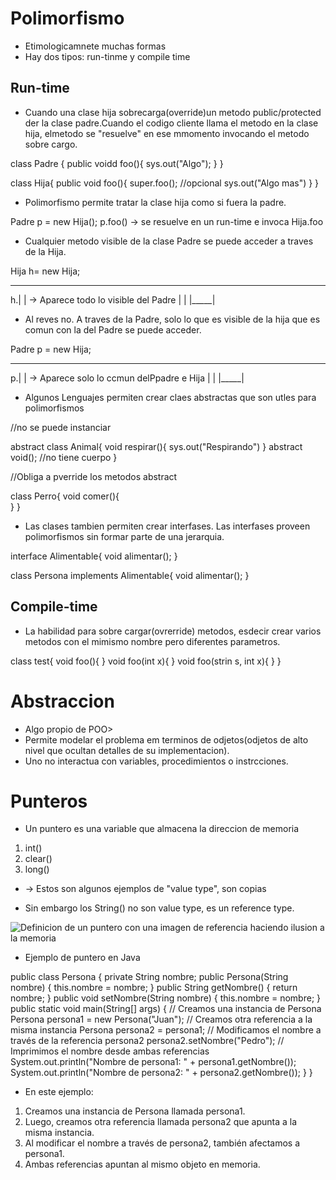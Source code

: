 # Polimorfismo

* Etimologicamnete muchas formas
* Hay dos tipos: run-tinme y compile time

## Run-time 

* Cuando una clase hija sobrecarga(override)un metodo public/protected der la clase padre.Cuando el codigo cliente llama el metodo en la clase hija, elmetodo  se "resuelve" en ese mmomento invocando el metodo sobre cargo.

class Padre {
    public voidd foo(){
        sys.out("Algo");
    }
}

class Hija{
    public void foo(){
        super.foo(); //opcional
        sys.out("Algo mas")
    }
}

* Polimorfismo permite tratar la clase hija como si fuera la padre.

Padre p = new Hija();
p.foo() -> se resuelve en un run-time e invoca Hija.foo

* Cualquier metodo visible de la clase Padre se puede acceder a traves de la Hija.

Hija h= new Hija;
   _____ 
h.|     | -> Aparece todo lo visible del Padre
  |     |
  |_____|

* Al reves no. A traves de la Padre, solo lo que es visible de la hija que es comun con la del Padre se puede acceder.

Padre p = new Hija;
   _____ 
p.|     | -> Aparece solo lo ccmun delPpadre e Hija
  |     |
  |_____|

* Algunos Lenguajes permiten crear claes abstractas que son utles para polimorfismos

//no se puede instanciar

abstract class Animal{ 
    void respirar(){
        sys.out("Respirando")
    }
    abstract void(); //no tiene cuerpo
}

//Obliga a pverride los metodos abstract

class Perro{
    void comer(){  
    }
}

* Las clases tambien permiten crear interfases. Las interfases proveen polimorfismos sin formar parte de una jerarquia.

interface Alimentable{
    void alimentar();
}

class Persona implements Alimentable{
    void alimentar();
}

## Compile-time

* La habilidad para sobre cargar(ovrerride) metodos, esdecir crear varios metodos con el mimismo nombre pero diferentes parametros.
 
 class test{
    void foo(){
    }
    void foo(int x){
    }
    void foo(strin s, int x){
    }
 }

 # Abstraccion

 * Algo propio de POO>
 * Permite modelar el problema em terminos de odjetos(odjetos de alto nivel que ocultan detalles de su implementacion).
 * Uno no interactua  con variables, procedimientos o instrcciones.

 # Punteros

 * Un puntero es una variable que almacena la direccion de memoria

 1. int()
 2. clear()
 3. long()
 + -> Estos son algunos ejemplos de "value type", son copias

 * Sin embargo los String() no son value type, es un reference type.

![Definicion de un puntero con una imagen de  referencia haciendo ilusion a la memoria](https://image.slidesharecdn.com/punteros-120105064722-phpapp01/95/punteros-2-1024.jpg?cb=1325746331)

* Ejemplo de puntero en Java

public class Persona {
    private String nombre;
    public Persona(String nombre) {
        this.nombre = nombre;
    }
    public String getNombre() {
        return nombre;
    }
    public void setNombre(String nombre) {
        this.nombre = nombre;
    }
    public static void main(String[] args) {
        // Creamos una instancia de Persona
        Persona persona1 = new Persona("Juan");
        // Creamos otra referencia a la misma instancia
        Persona persona2 = persona1;
        // Modificamos el nombre a través de la referencia persona2
        persona2.setNombre("Pedro");
        // Imprimimos el nombre desde ambas referencias
        System.out.println("Nombre de persona1: " + persona1.getNombre());
        System.out.println("Nombre de persona2: " + persona2.getNombre());
    }
}

* En este ejemplo:

1. Creamos una instancia de Persona llamada persona1.
2. Luego, creamos otra referencia llamada persona2 que apunta a la misma instancia.
3. Al modificar el nombre a través de persona2, también afectamos a persona1.
4. Ambas referencias apuntan al mismo objeto en memoria.